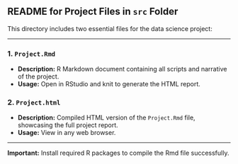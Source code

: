 ## README for Project Files in `src` Folder

This directory includes two essential files for the data science project:

---

### 1. `Project.Rmd`
- **Description:** R Markdown document containing all scripts and narrative of the project.
- **Usage:** Open in RStudio and knit to generate the HTML report.

### 2. `Project.html`
- **Description:** Compiled HTML version of the `Project.Rmd` file, showcasing the full project report.
- **Usage:** View in any web browser.

---

**Important:** Install required R packages to compile the Rmd file successfully.
